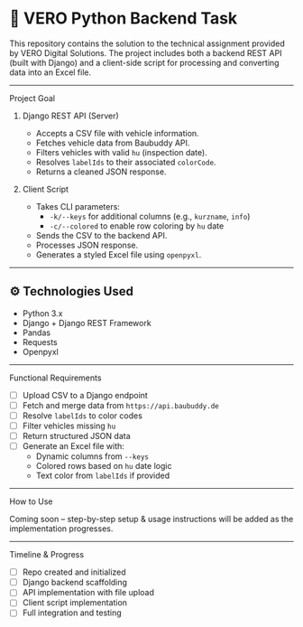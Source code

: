 
# 🚧 VERO Python Backend Task

This repository contains the solution to the technical assignment provided by VERO Digital Solutions. The project includes both a backend REST API (built with Django) and a client-side script for processing and converting data into an Excel file.

---


 Project Goal

1. Django REST API (Server)
   - Accepts a CSV file with vehicle information.
   - Fetches vehicle data from Baubuddy API.
   - Filters vehicles with valid `hu` (inspection date).
   - Resolves `labelIds` to their associated `colorCode`.
   - Returns a cleaned JSON response.

2. Client Script
   - Takes CLI parameters:
     - `-k/--keys` for additional columns (e.g., `kurzname`, `info`)
     - `-c/--colored` to enable row coloring by `hu` date
   - Sends the CSV to the backend API.
   - Processes JSON response.
   - Generates a styled Excel file using `openpyxl`.

---

## ⚙️ Technologies Used

- Python 3.x
- Django + Django REST Framework
- Pandas
- Requests
- Openpyxl

---

 Functional Requirements

- [ ] Upload CSV to a Django endpoint
- [ ] Fetch and merge data from `https://api.baubuddy.de`
- [ ] Resolve `labelIds` to color codes
- [ ] Filter vehicles missing `hu`
- [ ] Return structured JSON data
- [ ] Generate an Excel file with:
  - Dynamic columns from `--keys`
  - Colored rows based on `hu` date logic
  - Text color from `labelIds` if provided

---

How to Use

Coming soon – step-by-step setup & usage instructions will be added as the implementation progresses.

---

Timeline & Progress

- [ ] Repo created and initialized
- [ ] Django backend scaffolding
- [ ] API implementation with file upload
- [ ] Client script implementation
- [ ] Full integration and testing
